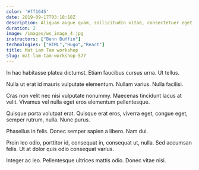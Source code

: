 ```yaml
---
color: '#ff1645'
date: 2019-09-17T03:18:18Z
description: Aliquam augue quam, sollicitudin vitae, consectetuer eget, rutrum at, lorem. Integer tincidunt ante vel ipsum.
duration: 2
image: /images/ws_image_4.jpg
instructors: ["Benn Buffin"]
technologies: ["HTML","Hugo","React"]
title: Mat Lam Tam workshop
slug: mat-lam-tam-workshop-577
---
```

In hac habitasse platea dictumst. Etiam faucibus cursus urna. Ut tellus.

Nulla ut erat id mauris vulputate elementum. Nullam varius. Nulla facilisi.

Cras non velit nec nisi vulputate nonummy. Maecenas tincidunt lacus at velit. Vivamus vel nulla eget eros elementum pellentesque.

Quisque porta volutpat erat. Quisque erat eros, viverra eget, congue eget, semper rutrum, nulla. Nunc purus.

Phasellus in felis. Donec semper sapien a libero. Nam dui.

Proin leo odio, porttitor id, consequat in, consequat ut, nulla. Sed accumsan felis. Ut at dolor quis odio consequat varius.

Integer ac leo. Pellentesque ultrices mattis odio. Donec vitae nisi.
